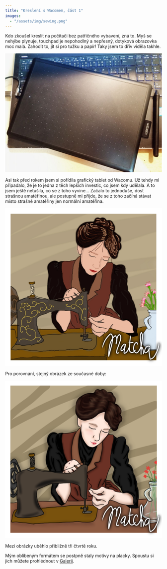 ```yaml
---
title: "Kreslení s Wacomem, část 1"
images:
  - "/assets/img/sewing.png"
---
```


Kdo zkoušel kreslit na počítači bez patřičného vybavení, zná to. Myš se nehýbe plynuje, touchpad je nepohodlný a nepřesný, dotyková obrazovka moc malá. Zahodit to, jít si pro tužku a papír! Taky jsem to dřív viděla takhle. 

![Wacom v přirozeném prostředí](/assets/img/wacom_photo.jpg)

Asi tak před rokem jsem si pořídila grafický tablet od Wacomu. Už tehdy mi připadalo,
že je to jedna z těch lepších investic, co jsem kdy udělala. A to jsem ještě netušila, co se z toho vyvine...
Začalo to jednoduše, dost strašnou amatéřinou, ale postupně mi přijde, že se z toho začíná stávat místo strašné amatéřiny jen normální amatéřina. 

![Jeden z prvních obrázků, cca září 2023](/assets/img/sewing.png)

Pro porovnání, stejný obrázek ze současné doby: 

![Přepracovaná verze, červen 2024](/assets/img/sewing_new.png)

Mezi obrázky uběhlo přibližně tři čtvrtě roku. 

Mým oblíbeným formátem se postpně staly motivy na placky. Spoustu si jich můžete prohlédnout v [Galerii](/galery/).
